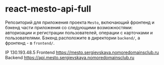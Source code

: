 # react-mesto-api-full
Репозиторий для приложения проекта `Mesto`, включающий фронтенд и бэкенд части приложения со следующими возможностями: авторизации и регистрации пользователей, операции с карточками и пользователями. Бэкенд расположите в директории `backend/`, а фронтенд - в `frontend/`. 
  
IP  130.193.48.5
Frontend  https://mesto.sergievskaya.nomoredomainsclub.ru
Backend  https://api.mesto.sergievskaya.nomoredomainsclub.ru
